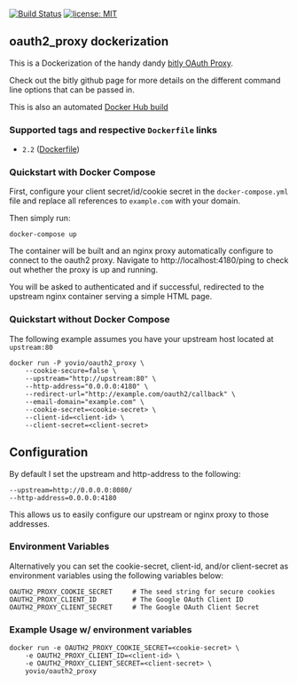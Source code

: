 [![Build Status](https://travis-ci.org/yovio/oauth2_proxy.svg?branch=master)](https://travis-ci.org/yovio/oauth2_proxy) [![license: MIT](https://img.shields.io/badge/License-MIT-yellow.svg)](https://opensource.org/licenses/MIT)

## oauth2_proxy dockerization

This is a Dockerization of the handy dandy
[bitly OAuth Proxy](https://github.com/bitly/oauth2_proxy).

Check out the bitly github page for more details on the different command line
options that can be passed in.

This is also an automated
[Docker Hub build](https://hub.docker.com/r/yovio/oauth2_proxy/)

### Supported tags and respective `Dockerfile` links
* `2.2` ([Dockerfile](https://raw.githubusercontent.com/yovio/oauth2_proxy/master/Dockerfile))

### Quickstart with Docker Compose
First, configure your client secret/id/cookie secret in the `docker-compose.yml` file
and replace all references to `example.com` with your domain.

Then simply run:

    docker-compose up

The container will be built and an nginx proxy automatically configure to
connect to the oauth2 proxy. Navigate to http://localhost:4180/ping to check
out whether the proxy is up and running.

You will be asked to authenticated and if successful, redirected to the upstream
nginx container serving a simple HTML page.

### Quickstart without Docker Compose

The following example assumes you have your upstream host located at `upstream:80`

    docker run -P yovio/oauth2_proxy \
        --cookie-secure=false \
        --upstream="http://upstream:80" \
        --http-address="0.0.0.0:4180" \
        --redirect-url="http://example.com/oauth2/callback" \
        --email-domain="example.com" \
        --cookie-secret=<cookie-secret> \
        --client-id=<client-id> \
        --client-secret=<client-secret>

## Configuration
By default I set the upstream and http-address to the following:

    --upstream=http://0.0.0.0:8080/
    --http-address=0.0.0.0:4180

This allows us to easily configure our upstream or nginx proxy to those addresses.

### Environment Variables
Alternatively you can set the cookie-secret, client-id, and/or client-secret as
environment variables using the following variables below:

    OAUTH2_PROXY_COOKIE_SECRET     # The seed string for secure cookies
    OAUTH2_PROXY_CLIENT_ID         # The Google OAuth Client ID
    OAUTH2_PROXY_CLIENT_SECRET     # The Google OAuth Client Secret

### Example Usage w/ environment variables
    docker run -e OAUTH2_PROXY_COOKIE_SECRET=<cookie-secret> \
        -e OAUTH2_PROXY_CLIENT_ID=<client-id> \
        -e OAUTH2_PROXY_CLIENT_SECRET=<client-secret> \
        yovio/oauth2_proxy
